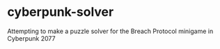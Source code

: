 # cyberpunk-solver
Attempting to make a puzzle solver for the Breach Protocol minigame in Cyberpunk 2077
